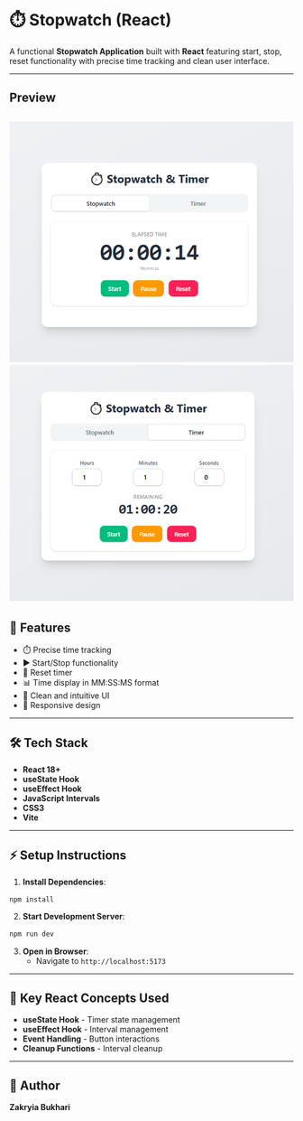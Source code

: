 # ⏱️ Stopwatch (React)

A functional **Stopwatch Application** built with **React** featuring start, stop, reset functionality with precise time tracking and clean user interface.

---

## Preview
![alt text](image.png)
![alt text](image-1.png)
---
## 🚀 Features

- ⏱️ Precise time tracking
- ▶️ Start/Stop functionality
- 🔄 Reset timer
- 📊 Time display in MM:SS:MS format
- 🎨 Clean and intuitive UI
- 📱 Responsive design

---

## 🛠️ Tech Stack

- **React 18+**
- **useState Hook**
- **useEffect Hook**
- **JavaScript Intervals**
- **CSS3**
- **Vite**

---

## ⚡ Setup Instructions

1. **Install Dependencies**:
```bash
npm install
```

2. **Start Development Server**:
```bash
npm run dev
```

3. **Open in Browser**:
   - Navigate to `http://localhost:5173`

---

## 🔧 Key React Concepts Used

- **useState Hook** - Timer state management
- **useEffect Hook** - Interval management
- **Event Handling** - Button interactions
- **Cleanup Functions** - Interval cleanup

---

## 🙌 Author

**Zakryia Bukhari**